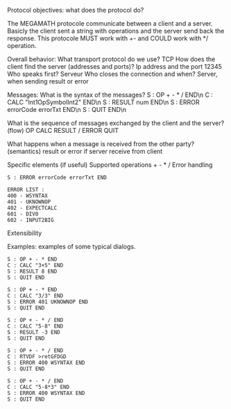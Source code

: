Protocol objectives: what does the protocol do?

The MEGAMATH protocole communicate between a client and a server. Basicly the client sent a string with operations and the server send back the response. This protocole MUST work with +- and COULD work with */ operation.

Overall behavior:
What transport protocol do we use?
    TCP
How does the client find the server (addresses and ports)?
    Ip address and the port 12345
Who speaks first?
    Serveur
Who closes the connection and when?
    Server, when sending result or error

Messages:
What is the syntax of the messages?
    S : OP + - * / END\n
    C : CALC "Int1OpSymbolInt2" END\n
    S : RESULT num END\n
    S : ERROR errorCode errorTxt END\n
    S : QUIT END\n

What is the sequence of messages exchanged by the client and the server? (flow)
    OP 
    CALC
    RESULT / ERROR
    QUIT

What happens when a message is received from the other party? (semantics)
    result or error if server receive from client

Specific elements (if useful)
Supported operations
    + - * /
Error handling

    S : ERROR errorCode errorTxt END

    ERROR LIST :
    400 - WSYNTAX
    401 - UKNOWNOP
    402 - EXPECTCALC
    601 - DIV0
    602 - INPUT2BIG

Extensibility

Examples: examples of some typical dialogs.

    S : OP + - * END
    C : CALC "3+5" END
    S : RESULT 8 END
    S : QUIT END

    S : OP + - * END
    C : CALC "3/3" END
    S : ERROR 401 UKNOWNOP END
    S : QUIT END

    S : OP + - * / END
    C : CALC "5-8" END
    S : RESULT -3 END
    S : QUIT END

    S : OP + - * / END
    C : RTVDF >retGFDGD
    S : ERROR 400 WSYNTAX END
    S : QUIT END
    
    S : OP + - * / END
    C : CALC "5-8*3" END
    S : ERROR 400 WSYNTAX END
    S : QUIT END